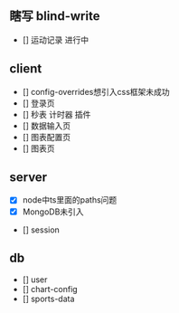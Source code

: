 ## 瞎写 blind-write

- [] 运动记录 进行中

## client

- [] config-overrides想引入css框架未成功
- [] 登录页
- [] 秒表 计时器 插件
- [] 数据输入页
- [] 图表配置页
- [] 图表页

## server

- [x] node中ts里面的paths问题 
- [x] MongoDB未引入
- [] session

## db

- [] user
- [] chart-config
- [] sports-data